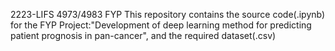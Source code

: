2223-LIFS 4973/4983 FYP
This repository contains the source code(.ipynb) for the FYP Project:"Development of deep learning method for predicting patient prognosis in pan-cancer", and the required dataset(.csv)
